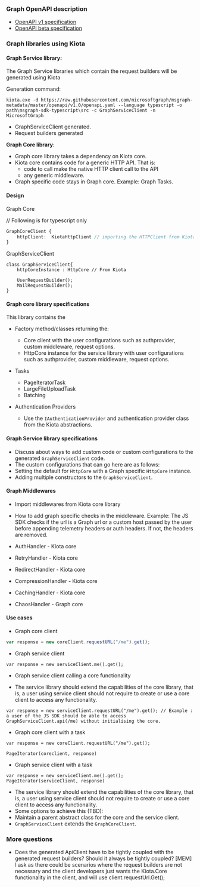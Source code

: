 ### Graph OpenAPI description

- [OpenAPI v1 specification](https://raw.githubusercontent.com/microsoftgraph/msgraph-metadata/master/openapi/v1.0/openapi.yaml)
- [OpenAPI beta specification](https://raw.githubusercontent.com/microsoftgraph/msgraph-metadata/master/openapi/beta/openapi.yaml)

### Graph libraries using Kiota

#### Graph Service library:

The Graph Service libraries which contain the request builders will be generated using Kiota

Generation command:
```Shell
kiota.exe -d https://raw.githubusercontent.com/microsoftgraph/msgraph-metadata/master/openapi/v1.0/openapi.yaml --language typescript -o path\msgraph-sdk-typescript\src -c GraphServiceClient -n MicrosoftGraph
```
- GraphServiceClient generated.
- Request builders generated

**Graph Core library**:

 - Graph core library takes a dependency on Kiota core.
 - Kiota core contains code for a generic HTTP API. That is:
    - code to call make the native HTTP client call to the API
    - any generic middleware.
 - Graph specific code stays in Graph core. Example: Graph Tasks.

#### Design


Graph Core

// Following is for typescript only
``` typescript
GraphCoreClient {
    httpClient:  KiotaHttpClient // importing the HTTPClient from Kiota core library
}
```

GraphServiceClient
```
class GraphServiceClient{
    httpCoreInstance : HttpCore // From Kiota

    UserRequestBuilder();
    MailRequestBuilder();
}

```

#### Graph core library specifications

This library contains the
- Factory method/classes returning the:
    - Core client with the user configurations such as authprovider, custom middleware, request options.
    - HttpCore instance for the service library with user configurations such as authprovider, custom middleware, request options.

- Tasks
    - PageIteratorTask
    - LargeFileUploadTask
    - Batching

- Authentication Providers
    - Use the `IAuthenticationProvider` and  authentication provider class from the Kiota abstractions.


#### Graph Service library specifications

- Discuss about ways to add custom code or custom configurations to the generated `GraphServiceClient` code.
- The custom configurations that can go here are as follows: 
 - Setting the default for `HttpCore` with a Graph specific `HttpCore` instance. 
 - Adding multiple constructors to the `GraphServiceClient`. 

#### Graph Middlewares

- Import middlewares from Kiota core library
- How to add graph specific checks in the middleware. Example: The JS SDK checks if the url is a Graph url or a custom host passed by the user before appending telemetry headers or auth headers. If not, the headers are removed.

- AuthHandler - Kiota core
- RetryHandler - Kiota core
- RedirectHandler - Kiota core
- CompressionHandler - Kiota core
- CachingHandler - Kiota core
- ChaosHandler - Graph core 
#### Use cases

- Graph core client 
```TypeScript
var response = new coreClient.requestURL("/me").get();
```

- Graph service client
```
var response = new serviceClient.me().get();
```

- Graph service client calling a core functionality

- The service library should extend the capabilities of the core library, that is, a user using service client should not require to create or use a core client to access any functionality. 
```
var response = new serviceClient.requestURL("/me").get(); // Example : a user of the JS SDK should be able to access GraphServiceClient.api(/me) without initialising the core.
```

- Graph core client with a task

```
var response = new coreClient.requestURL("/me").get();

PageIterator(coreclient, response)
```

- Graph service client with a task

```
var response = new serviceClient.me().get();
PageIterator(serviceClient, response)
```

- The service library should extend the capabilities of the core library, that is, a user using service client should not require to create or use a core client to access any functionality.
-  Some options to  achieve this (TBD):
 -  Maintain a parent abstract class for the core and the service client.
 -  `GraphServiceClient` extends the `GraphCoreClient`.

### More questions

- Does the generated ApiClient have to be tightly coupled with the generated request builders? Should it always be tightly coupled? [MEM] I ask as there could be scenarios where the request builders are not necessary and the client developers just wants the Kiota.Core functionality in the client, and will use client.requestUrl<Response>.Get();

